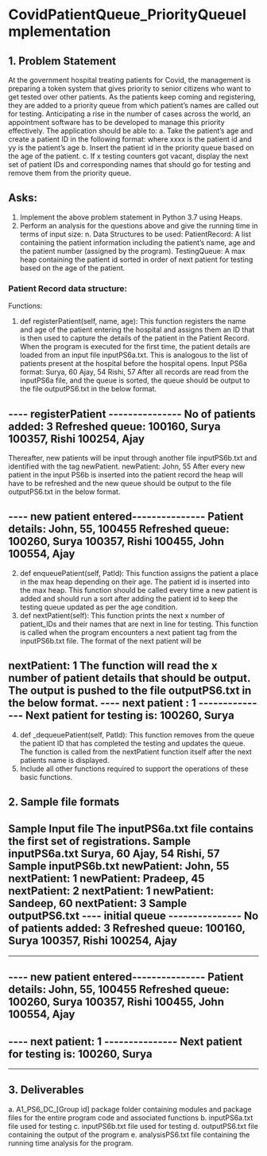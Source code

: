 # CovidPatientQueue_PriorityQueueImplementation

## 1. Problem Statement
At the government hospital treating patients for Covid, the management is preparing a token
system that gives priority to senior citizens who want to get tested over other patients. As the
patients keep coming and registering, they are added to a priority queue from which patient’s
names are called out for testing. Anticipating a rise in the number of cases across the world, an
appointment software has to be developed to manage this priority effectively.
The application should be able to:
a. Take the patient’s age and create a patient ID in the following format: <xxxxyy> where
xxxx is the patient id and
yy is the patient’s age
b. Insert the patient id in the priority queue based on the age of the patient.
c. If x testing counters got vacant, display the next set of patient IDs and corresponding
names that should go for testing and remove them from the priority queue.

## Asks:
1. Implement the above problem statement in Python 3.7 using Heaps.
2. Perform an analysis for the questions above and give the running time in terms of
input size: n.
Data Structures to be used:
PatientRecord: A list containing the patient information including the patient’s name, age and
the patient number (assigned by the program).
TestingQueue: A max heap containing the patient id sorted in order of next patient for testing
based on the age of the patient.

### Patient Record data structure: 

Functions:
1. def registerPatient(self, name, age): This function registers the name and age of the
patient entering the hospital and assigns them an ID that is then used to capture the details
of the patient in the Patient Record. When the program is executed for the first time, the
patient details are loaded from an input file inputPS6a.txt. This is analogous to the list of
patients present at the hospital before the hospital opens.
Input PS6a format:
Surya, 60
Ajay, 54
Rishi, 57
After all records are read from the inputPS6a file, and the queue is sorted, the queue should
be output to the file outputPS6.txt in the below format.

---- registerPatient ---------------
No of patients added: 3
Refreshed queue:
100160, Surya
100357, Rishi
100254, Ajay
----------------------------------------------
Thereafter, new patients will be input through another file inputPS6b.txt and identified with
the tag newPatient.
newPatient: John, 55
After every new patient in the input PS6b is inserted into the patient record the heap will
have to be refreshed and the new queue should be output to the file outputPS6.txt in the
below format.

---- new patient entered---------------
Patient details: John, 55, 100455
Refreshed queue:
100260, Surya
100357, Rishi
100455, John
100554, Ajay
----------------------------------------------

2. def enqueuePatient(self, PatId): This function assigns the patient a place in the max heap
depending on their age. The patient id is inserted into the max heap. This function should
be called every time a new patient is added and should run a sort after adding the patient id
to keep the testing queue updated as per the age condition.
3. def nextPatient(self): This function prints the next x number of patient_IDs and their names
that are next in line for testing. This function is called when the program encounters a next
patient tag from the inputPS6b.txt file. The format of the next patient will be

nextPatient: 1
The function will read the x number of patient details that should be output. The output is
pushed to the file outputPS6.txt in the below format.
---- next patient : 1 ---------------
Next patient for testing is: 100260, Surya
----------------------------------------------
4. def _dequeuePatient(self, PatId): This function removes from the queue the patient ID that
has completed the testing and updates the queue. The function is called from the nextPatient
function itself after the next patients name is displayed.
5. Include all other functions required to support the operations of these basic functions.

## 2. Sample file formats
Sample Input file
The inputPS6a.txt file contains the first set of registrations.
Sample inputPS6a.txt
Surya, 60
Ajay, 54
Rishi, 57
Sample inputPS6b.txt
newPatient: John, 55
nextPatient: 1
newPatient: Pradeep, 45
nextPatient: 2
nextPatient: 1
newPatient: Sandeep, 60
nextPatient: 3
Sample outputPS6.txt
---- initial queue ---------------
No of patients added: 3
Refreshed queue:
100160, Surya
100357, Rishi
100254, Ajay
-----------------------------------------
----------------------------------------------
---- new patient entered---------------
Patient details: John, 55, 100455
Refreshed queue:
100260, Surya
100357, Rishi
100455, John
100554, Ajay
----------------------------------------------
---- next patient: 1 ---------------
Next patient for testing is: 100260, Surya
----------------------------------------------
----------------------------------------------

## 3. Deliverables
a. A1_PS6_DC_[Group id] package folder containing modules and package files for the
entire program code and associated functions
b. inputPS6a.txt file used for testing
c. inputPS6b.txt file used for testing
d. outputPS6.txt file containing the output of the program
e. analysisPS6.txt file containing the running time analysis for the program.

